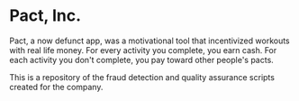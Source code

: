 # Pact, Inc. 
Pact, a now defunct app, was a motivational tool that incentivized workouts with real life money. For every activity you complete, you earn cash. For each activity you don't complete, you pay toward other people's pacts.

This is a repository of the fraud detection and quality assurance scripts created for the company. 
